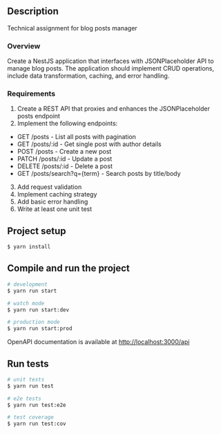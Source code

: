 ## Description

Technical assignment for blog posts manager

### Overview
Create a NestJS application that interfaces with JSONPlaceholder API to manage blog
posts. The application should implement CRUD operations, include data transformation,
caching, and error handling.

### Requirements

1. Create a REST API that proxies and enhances the JSONPlaceholder posts endpoint
2. Implement the following endpoints:
* GET /posts - List all posts with pagination
* GET /posts/:id - Get single post with author details
* POST /posts - Create a new post
* PATCH /posts/:id - Update a post
* DELETE /posts/:id - Delete a post
* GET /posts/search?q={term} - Search posts by title/body
3. Add request validation
4. Implement caching strategy
5. Add basic error handling
6. Write at least one unit test

## Project setup

```bash
$ yarn install
```

## Compile and run the project

```bash
# development
$ yarn run start

# watch mode
$ yarn run start:dev

# production mode
$ yarn run start:prod
```

OpenAPI documentation is available at [http://localhost:3000/api](http://localhost:3000/api)

## Run tests

```bash
# unit tests
$ yarn run test

# e2e tests
$ yarn run test:e2e

# test coverage
$ yarn run test:cov
```
